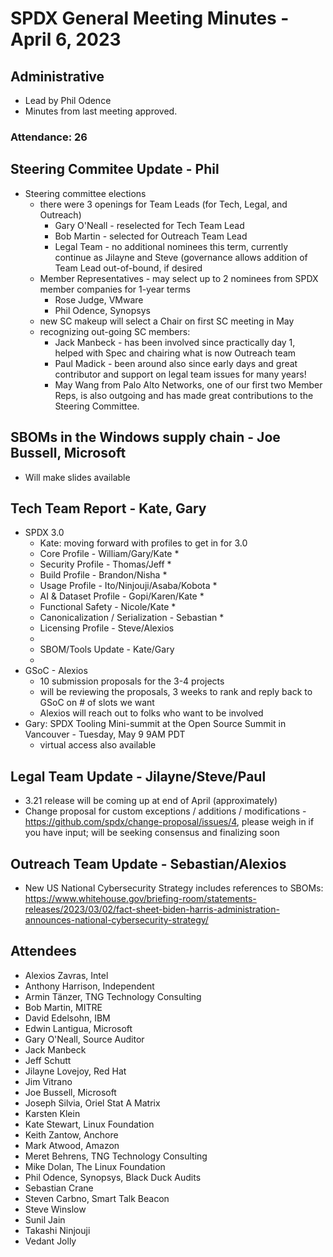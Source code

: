 # SPDX General Meeting Minutes - April 6, 2023

## Administrative
* Lead by Phil Odence
* Minutes from last meeting approved.

### Attendance: 26

## Steering Commitee Update - Phil
* Steering committee elections
  * there were 3 openings for Team Leads (for Tech, Legal, and Outreach)
    * Gary O'Neall - reselected for Tech Team Lead
    * Bob Martin - selected for Outreach Team Lead
    * Legal Team - no additional nominees this term, currently continue as Jilayne and Steve (governance allows addition of Team Lead out-of-bound, if desired
  * Member Representatives - may select up to 2 nominees from SPDX member companies for 1-year terms
    * Rose Judge, VMware
    * Phil Odence, Synopsys
  * new SC makeup will select a Chair on first SC meeting in May
  * recognizing out-going SC members:
      * Jack Manbeck - has been involved since practically day 1, helped with Spec and chairing what is now Outreach team
      * Paul Madick - been around also since early days and great contributor and support on legal team issues for many years!
      * May Wang from Palo Alto Networks, one of our first two Member Reps, is also outgoing and has made great contributions to the Steering Committee.

## SBOMs in the Windows supply chain - Joe Bussell, Microsoft
* Will make slides available

## Tech Team Report - Kate, Gary
* SPDX 3.0 
  * Kate: moving forward with profiles to get in for 3.0
  * Core Profile - William/Gary/Kate
    * 
  * Security Profile - Thomas/Jeff
    * 
  * Build Profile - Brandon/Nisha
    * 
  * Usage Profile - Ito/Ninjouji/Asaba/Kobota
    * 
  * AI & Dataset Profile - Gopi/Karen/Kate
    * 
  * Functional Safety - Nicole/Kate
     * 
  * Canonicalization / Serialization - Sebastian
    * 
  * Licensing Profile - Steve/Alexios
  * 
  * SBOM/Tools Update - Kate/Gary
   * 
* GSoC - Alexios
  * 10 submission proposals for the 3-4 projects
  * will be reviewing the proposals, 3 weeks to rank and reply back to GSoC on # of slots we want
  * Alexios will reach out to folks who want to be involved
* Gary: SPDX Tooling Mini-summit at the Open Source Summit in Vancouver - Tuesday, May 9 9AM PDT 
  * virtual access also available

## Legal Team Update - Jilayne/Steve/Paul
* 3.21 release will be coming up at end of April (approximately)
* Change proposal for custom exceptions / additions / modifications - https://github.com/spdx/change-proposal/issues/4, please weigh in if you have input; will be seeking consensus and finalizing soon

## Outreach Team Update - Sebastian/Alexios
* New US National Cybersecurity Strategy includes references to SBOMs: https://www.whitehouse.gov/briefing-room/statements-releases/2023/03/02/fact-sheet-biden-harris-administration-announces-national-cybersecurity-strategy/
        

## Attendees
* Alexios Zavras, Intel
* Anthony Harrison, Independent
* Armin Tänzer, TNG Technology Consulting
* Bob Martin, MITRE
* David Edelsohn, IBM
* Edwin Lantigua, Microsoft
* Gary O'Neall, Source Auditor
* Jack Manbeck
* Jeff Schutt
* Jilayne Lovejoy, Red Hat
* Jim Vitrano
* Joe Bussell, Microsoft
* Joseph Silvia, Oriel Stat A Matrix
* Karsten Klein
* Kate Stewart, Linux Foundation
* Keith Zantow, Anchore
* Mark Atwood, Amazon
* Meret Behrens, TNG Technology Consulting
* Mike Dolan, The Linux Foundation
* Phil Odence, Synopsys, Black Duck Audits
* Sebastian Crane
* Steven Carbno, Smart Talk Beacon
* Steve Winslow
* Sunil Jain
* Takashi Ninjouji
* Vedant Jolly

